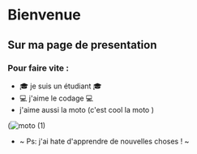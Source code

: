 # Bienvenue
## Sur ma page de presentation

### Pour faire vite :

  - :mortar_board: je suis un étudiant :mortar_board:
  - :computer: j'aime le codage :computer:
  - j'aime aussi la moto (c'est cool la moto )
    
  (![moto (1)](https://github.com/panoramix123/presentation/assets/105907601/16add046-72a0-41cf-a945-69aa15934867)

  - ~ Ps: j'ai hate d'apprendre de nouvelles choses ! ~
